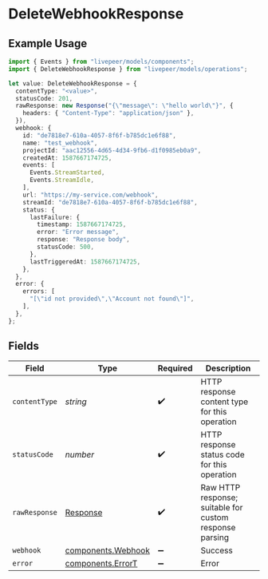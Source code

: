 # DeleteWebhookResponse

## Example Usage

```typescript
import { Events } from "livepeer/models/components";
import { DeleteWebhookResponse } from "livepeer/models/operations";

let value: DeleteWebhookResponse = {
  contentType: "<value>",
  statusCode: 201,
  rawResponse: new Response("{\"message\": \"hello world\"}", {
    headers: { "Content-Type": "application/json" },
  }),
  webhook: {
    id: "de7818e7-610a-4057-8f6f-b785dc1e6f88",
    name: "test_webhook",
    projectId: "aac12556-4d65-4d34-9fb6-d1f0985eb0a9",
    createdAt: 1587667174725,
    events: [
      Events.StreamStarted,
      Events.StreamIdle,
    ],
    url: "https://my-service.com/webhook",
    streamId: "de7818e7-610a-4057-8f6f-b785dc1e6f88",
    status: {
      lastFailure: {
        timestamp: 1587667174725,
        error: "Error message",
        response: "Response body",
        statusCode: 500,
      },
      lastTriggeredAt: 1587667174725,
    },
  },
  error: {
    errors: [
      "[\"id not provided\",\"Account not found\"]",
    ],
  },
};
```

## Fields

| Field                                                                 | Type                                                                  | Required                                                              | Description                                                           |
| --------------------------------------------------------------------- | --------------------------------------------------------------------- | --------------------------------------------------------------------- | --------------------------------------------------------------------- |
| `contentType`                                                         | *string*                                                              | :heavy_check_mark:                                                    | HTTP response content type for this operation                         |
| `statusCode`                                                          | *number*                                                              | :heavy_check_mark:                                                    | HTTP response status code for this operation                          |
| `rawResponse`                                                         | [Response](https://developer.mozilla.org/en-US/docs/Web/API/Response) | :heavy_check_mark:                                                    | Raw HTTP response; suitable for custom response parsing               |
| `webhook`                                                             | [components.Webhook](../../models/components/webhook.md)              | :heavy_minus_sign:                                                    | Success                                                               |
| `error`                                                               | [components.ErrorT](../../models/components/errort.md)                | :heavy_minus_sign:                                                    | Error                                                                 |